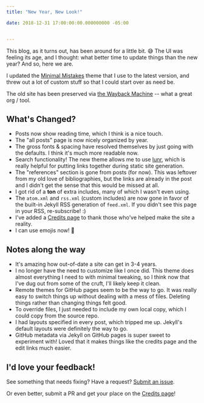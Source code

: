 ```yaml
---
title: "New Year, New Look!"

date: 2018-12-31 17:00:00:00.000000000 -05:00


---
```


This blog, as it turns out, has been around for a little bit. :sweat_smile: The UI was feeling its age, and I thought: what better time to update things than the new year? And so, here we are.

I updated the [Minimal Mistakes](https://github.com/mmistakes/minimal-mistakes) theme that I use to the latest version, and threw out a lot of custom stuff so that I could start over as need be.

The old site has been preserved via [the Wayback Machine](https://web.archive.org/web/20180822005203/https://seankilleen.com/) -- what a great org / tool.

## What's Changed?

* Posts now show reading time, which I think is a nice touch.
* The "all posts" page is now nicely organized by year.
* The gross fonts & spacing have resolved themselves by just going with the defaults. I think it's much more readable now.
* Search functionality! The new theme allows me to use [lunr](https://lunrjs.com/), which is really helpful for putting links together during static site generation.
* The "references" section is gone from posts (for now). This was leftover from my old love of bibliographies, but the links are already in the post and I didn't get the sense that this would be missed at all.
* I got rid of a **ton** of extra includes, many of which I wasn't even using.
* The `atom.xml` and `rss.xml` (custom includes) are now gone in favor of the built-in Jekyll RSS generation of `feed.xml`. If you didn't see this page in your RSS, re-subscribe! :)
* I've added a [Credits page](/credits/) to thank those who've helped make the site a reality.
* I can use emojis now! :tada:

## Notes along the way

* It's amazing how out-of-date a site can get in 3-4 years.
* I no longer have the need to customize like I once did. This theme does almost everything I need to with minimal tweaking, so I think now that I've dug out from some of the cruft, I'll likely keep it clean.
* Remote themes for GitHub pages seem to be the way to go. It was really easy to switch things up without dealing with a mess of files. Deleting things rather than changing things felt good.
* To override files, I just needed to include my own local copy, which I could copy from the source repo.
* I had layouts specified in every post, which tripped me up. Jekyll's default layouts were definitely the way to go.
* GitHub metadata via Jekyll on GitHub pages is super sweet to experiment with! Loved that it makes things like the credits page and the edit links much easier.

## I'd love your feedback!

See something that needs fixing? Have a request? [Submit an issue](https://github.com/seankilleen/seankilleen.github.io/issues/new).

Or even better, submit a PR and get your place on the [Credits page](/credits/)!
